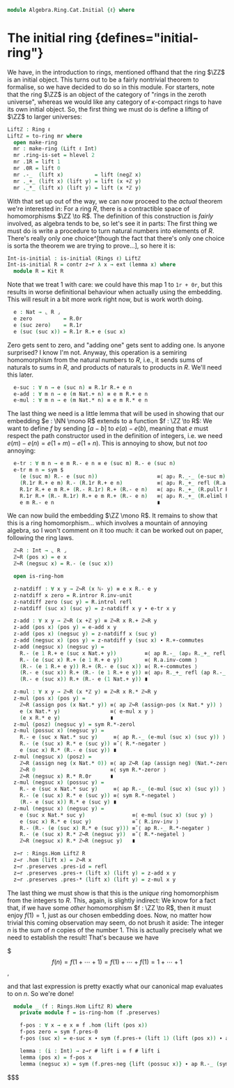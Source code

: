 <!--
```agda
open import Algebra.Group.Ab
open import Algebra.Group
open import Algebra.Ring

open import Cat.Displayed.Univalence.Thin
open import Cat.Diagram.Initial
open import Cat.Prelude hiding (_+_ ; _*_)

open import Data.Int.Properties
open import Data.Int.Base

import Algebra.Ring.Reasoning as Kit

import Data.Nat as Nat

import Prim.Data.Nat as Nat
```
-->

```agda
module Algebra.Ring.Cat.Initial {ℓ} where
```

# The initial ring {defines="initial-ring"}

We have, in the introduction to rings, mentioned offhand that the ring
$\ZZ$ is an initial object. This turns out to be a fairly nontrivial
theorem to formalise, so we have decided to do so in this module. For
starters, note that the ring $\ZZ$ is an object of the category of
"rings in the zeroth universe", whereas we would like any category of
$\kappa$-compact rings to have its own initial object. So, the first
thing we must do is define a lifting of $\ZZ$ to larger universes:

```agda
Liftℤ : Ring ℓ
Liftℤ = to-ring mr where
  open make-ring
  mr : make-ring (Lift ℓ Int)
  mr .ring-is-set = hlevel 2
  mr .1R = lift 1
  mr .0R = lift 0
  mr .-_  (lift x)          = lift (negℤ x)
  mr ._+_ (lift x) (lift y) = lift (x +ℤ y)
  mr ._*_ (lift x) (lift y) = lift (x *ℤ y)
```

<!--
```agda
  mr .*-idl      (lift x)                   = ap lift $ *ℤ-onel x
  mr .*-idr      (lift x)                   = ap lift $ *ℤ-oner x
  mr .+-idl      (lift x)                   = ap lift $ +ℤ-zerol x
  mr .+-invr     (lift x)                   = ap lift $ +ℤ-invr x
  mr .+-comm     (lift x) (lift y)          = ap lift $ +ℤ-commutative x y
  mr .+-assoc    (lift x) (lift y) (lift z) = ap lift $ +ℤ-assoc x y z
  mr .*-assoc    (lift x) (lift y) (lift z) = ap lift $ *ℤ-associative x y z
  mr .*-distribl (lift x) (lift y) (lift z) = ap lift $ *ℤ-distribl x y z
  mr .*-distribr (lift x) (lift y) (lift z) = ap lift $ *ℤ-distribr x y z
```
-->

With that set up out of the way, we can now proceed to the _actual_
theorem we're interested in: For a ring $R$, there is a contractible
space of homomorphisms $\ZZ \to R$. The definition of this construction
is _fairly_ involved, as algebra tends to be, so let's see it in parts:
The first thing we must do is write a procedure to turn natural numbers
into elements of $R$. There's really only one choice^[though the fact
that there's only one choice is sorta the theorem we are trying to
prove...], so here it is:

```agda
Int-is-initial : is-initial (Rings ℓ) Liftℤ
Int-is-initial R = contr z→r λ x → ext (lemma x) where
  module R = Kit R
```

Note that we treat 1 with care: we could have this map 1 to `1r + 0r`,
but this results in worse definitional behaviour when actually using the
embedding. This will result in a bit more work right now, but is work
worth doing.

```agda
  e : Nat → ⌞ R ⌟
  e zero          = R.0r
  e (suc zero)    = R.1r
  e (suc (suc x)) = R.1r R.+ e (suc x)
```

Zero gets sent to zero, and "adding one" gets sent to adding one. Is
anyone surprised? I know I'm not. Anyway, this operation is a semiring
homomorphism from the natural numbers to $R$, i.e., it sends sums of
naturals to sums in $R$, and products of naturals to products in $R$.
We'll need this later.

```agda
  e-suc : ∀ n → e (suc n) ≡ R.1r R.+ e n
  e-add : ∀ m n → e (m Nat.+ n) ≡ e m R.+ e n
  e-mul : ∀ m n → e (m Nat.* n) ≡ e m R.* e n
```

<!--
```
  e-suc zero = sym R.+-idr
  e-suc (suc n) = refl

  e-add zero n = sym R.+-idl
  e-add (suc m) n =
    e (suc m Nat.+ n)      ≡⟨ e-suc (m Nat.+ n) ⟩
    R.1r R.+ e (m Nat.+ n) ≡⟨ ap (R.1r R.+_) (e-add m n) ⟩
    R.1r R.+ (e m R.+ e n) ≡⟨ R.+-associative ⟩
    (R.1r R.+ e m) R.+ e n ≡˘⟨ ap (R._+ e n) (e-suc m) ⟩
    e (suc m) R.+ e n ∎

  e-mul zero n = sym R.*-zerol
  e-mul (suc m) n =
    e (suc m Nat.* n)            ≡⟨ e-add n (m Nat.* n) ⟩
    e n R.+ e (m Nat.* n)        ≡⟨ ap (e n R.+_) (e-mul m n) ⟩
    e n R.+ e m R.* e n          ≡˘⟨ ap (R._+ (e m R.* e n)) R.*-idl ⟩
    R.1r R.* e n R.+ e m R.* e n ≡˘⟨ R.*-distribr ⟩
    (R.1r R.+ e m) R.* e n       ≡˘⟨ ap (R._* e n) (e-suc m) ⟩
    (e (suc m) R.* e n) ∎
```
-->

The last thing we need is a little lemma that will be used in showing
that our embedding $e : \NN \mono R$ extends to a function $f : \ZZ \to
R$: We want to define $f$ by sending $[a - b]$ to $e(a) - e(b)$, meaning
that $e$ must respect the path constructor used in the definition of
integers, i.e. we need $e(m) - e(n) = e(1 + m) - e(1 + n)$. This is
annoying to show, but not _too_ annoying:

```agda
  e-tr : ∀ m n → e m R.- e n ≡ e (suc m) R.- e (suc n)
  e-tr m n = sym $
    (e (suc m) R.- e (suc n))                   ≡⟨ ap₂ R._-_ (e-suc m) (e-suc n) ⟩
    (R.1r R.+ e m) R.- (R.1r R.+ e n)           ≡⟨ ap₂ R._+_ refl (R.a.inv-comm ∙ R.+-commutes) ∙ R.+-associative ⟩
    R.1r R.+ e m R.+ (R.- R.1r) R.+ (R.- e n)   ≡⟨ ap₂ R._+_ (R.pullr R.+-commutes ∙ R.pulll refl) refl ⟩
    R.1r R.+ (R.- R.1r) R.+ e m R.+ (R.- e n)   ≡⟨ ap₂ R._+_ (R.eliml R.+-invr) refl ⟩
    e m R.- e n                                 ∎
```

We can now build the embedding $\ZZ \mono R$. It remains to show that
this is a ring homomorphism... which involves a mountain of annoying
algebra, so I won't comment on it too much: it can be worked out on
paper, following the ring laws.

```agda
  ℤ↪R : Int → ⌞ R ⌟
  ℤ↪R (pos x) = e x
  ℤ↪R (negsuc x) = R.- (e (suc x))

  open is-ring-hom

  z-natdiff : ∀ x y → ℤ↪R (x ℕ- y) ≡ e x R.- e y
  z-natdiff x zero = R.intror R.inv-unit
  z-natdiff zero (suc y) = R.introl refl
  z-natdiff (suc x) (suc y) = z-natdiff x y ∙ e-tr x y

  z-add : ∀ x y → ℤ↪R (x +ℤ y) ≡ ℤ↪R x R.+ ℤ↪R y
  z-add (pos x) (pos y) = e-add x y
  z-add (pos x) (negsuc y) = z-natdiff x (suc y)
  z-add (negsuc x) (pos y) = z-natdiff y (suc x) ∙ R.+-commutes
  z-add (negsuc x) (negsuc y) =
    R.- (e 1 R.+ e (suc x Nat.+ y))         ≡⟨ ap R.-_ (ap₂ R._+_ refl (e-add (suc x) y) ∙ R.extendl R.+-commutes) ⟩
    R.- (e (suc x) R.+ (e 1 R.+ e y))       ≡⟨ R.a.inv-comm ⟩
    (R.- (e 1 R.+ e y)) R.+ (R.- e (suc x)) ≡⟨ R.+-commutes ⟩
    (R.- e (suc x)) R.+ (R.- (e 1 R.+ e y)) ≡⟨ ap₂ R._+_ refl (ap R.-_ (sym (e-add 1 y))) ⟩
    (R.- e (suc x)) R.+ (R.- e (1 Nat.+ y)) ∎

  z-mul : ∀ x y → ℤ↪R (x *ℤ y) ≡ ℤ↪R x R.* ℤ↪R y
  z-mul (pos x) (pos y) =
    ℤ↪R (assign pos (x Nat.* y)) ≡⟨ ap ℤ↪R (assign-pos (x Nat.* y)) ⟩
    e (x Nat.* y)                ≡⟨ e-mul x y ⟩
    (e x R.* e y)                ∎
  z-mul (posz) (negsuc y) = sym R.*-zerol
  z-mul (possuc x) (negsuc y) =
    R.- e (suc x Nat.* suc y)     ≡⟨ ap R.-_ (e-mul (suc x) (suc y)) ⟩
    R.- (e (suc x) R.* e (suc y)) ≡˘⟨ R.*-negater ⟩
    e (suc x) R.* (R.- e (suc y)) ∎
  z-mul (negsuc x) (posz) =
    ℤ↪R (assign neg (x Nat.* 0)) ≡⟨ ap ℤ↪R (ap (assign neg) (Nat.*-zeror x)) ⟩
    ℤ↪R 0                        ≡⟨ sym R.*-zeror ⟩
    ℤ↪R (negsuc x) R.* R.0r      ∎
  z-mul (negsuc x) (possuc y) =
    R.- e (suc x Nat.* suc y)     ≡⟨ ap R.-_ (e-mul (suc x) (suc y)) ⟩
    R.- (e (suc x) R.* e (suc y)) ≡⟨ sym R.*-negatel ⟩
    (R.- e (suc x)) R.* e (suc y) ∎
  z-mul (negsuc x) (negsuc y) =
    e (suc x Nat.* suc y)               ≡⟨ e-mul (suc x) (suc y) ⟩
    e (suc x) R.* e (suc y)             ≡˘⟨ R.inv-inv ⟩
    R.- (R.- (e (suc x) R.* e (suc y))) ≡˘⟨ ap R.-_ R.*-negater ⟩
    R.- (e (suc x) R.* ℤ↪R (negsuc y))  ≡˘⟨ R.*-negatel ⟩
    ℤ↪R (negsuc x) R.* ℤ↪R (negsuc y)   ∎

  z→r : Rings.Hom Liftℤ R
  z→r .hom (lift x) = ℤ↪R x
  z→r .preserves .pres-id = refl
  z→r .preserves .pres-+ (lift x) (lift y) = z-add x y
  z→r .preserves .pres-* (lift x) (lift y) = z-mul x y
```

The last thing we must show is that this is the _unique_ ring
homomorphism from the integers to $R$. This, again, is slightly
indirect: We know for a fact that, if we have some _other_ homomorphism
$f : \ZZ \to R$, then it must enjoy $f(1) = 1$, just as our chosen
embedding does.  Now, no matter how trivial this coming observation may
seem, do not brush it aside: The integer $n$ is the sum of $n$ copies of
the number 1. This is actually precisely what we need to establish the
result! That's because we have

$$$
f(n) = f(1 + \cdots + 1) = f(1) + \cdots + f(1) = 1 + \cdots + 1
$$,

and that last expression is pretty exactly what our canonical map
evaluates to on $n$. So we're done!

```agda
  module _ (f : Rings.Hom Liftℤ R) where
    private module f = is-ring-hom (f .preserves)

    f-pos : ∀ x → e x ≡ f .hom (lift (pos x))
    f-pos zero = sym f.pres-0
    f-pos (suc x) = e-suc x ∙ sym (f.pres-+ (lift 1) (lift (pos x)) ∙ ap₂ R._+_ f.pres-id (sym (f-pos x)))

    lemma : (i : Int) → z→r # lift i ≡ f # lift i
    lemma (pos x) = f-pos x
    lemma (negsuc x) = sym (f.pres-neg {lift (possuc x)} ∙ ap R.-_ (sym (f-pos (suc x))))
```
$$$
